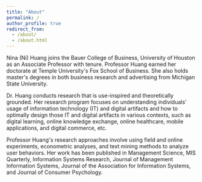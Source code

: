 ```yaml
---
title: "About"
permalink: /
author_profile: true
redirect_from: 
  - /about/
  - /about.html
---
```


Nina (Ni) Huang joins the Bauer College of Business, University of Houston as an Associate Professor with tenure. Professor Huang earned her doctorate at Temple University's Fox School of Business. She also holds master's degrees in both business research and advertising from Michigan State University. 

Dr. Huang conducts research that is use-inspired and theoretically grounded. Her research program focuses on understanding individuals’ usage of information technology (IT) and digital artifacts and how to optimally design those IT and digital artifacts in various contexts, such as digital learning, online knowledge exchange, online healthcare, mobile applications, and digital commerce, etc. 

Professor Huang's research approaches involve using field and online experiments, econometric analyses, and text mining methods to analyze user behaviors. Her work has been published in Management Science, MIS Quarterly, Information Systems Research, Journal of Management Information Systems, Journal of the Association for Information Systems, and Journal of Consumer Psychology.
